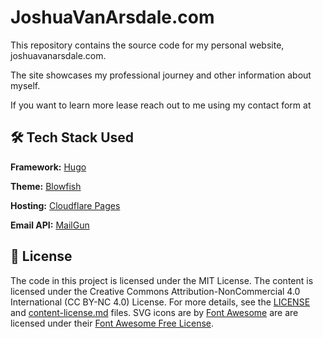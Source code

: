 # JoshuaVanArsdale.com

This repository contains the source code for my personal website, joshuavanarsdale.com.

The site showcases my professional journey and other information about myself.

If you want to learn more lease reach out to me using my contact form at

## 🛠️ Tech Stack Used

**Framework:** [Hugo](https://gohugo.io/)

**Theme:** [Blowfish](https://blowfish.page/)

**Hosting:** [Cloudflare Pages](https://pages.cloudflare.com/)

**Email API:** [MailGun](https://www.mailgun.com)

## 📜 License

The code in this project is licensed under the MIT License.
The content is licensed under the Creative Commons Attribution-NonCommercial 4.0 International (CC BY-NC 4.0) License.
For more details, see the [LICENSE](./LICENSE) and [content-license.md](./content-license.md) files.
SVG icons are by [Font Awesome](https://fontawesome.com/) are are licensed under their [Font Awesome Free License](https://fontawesome.com/license/free).

